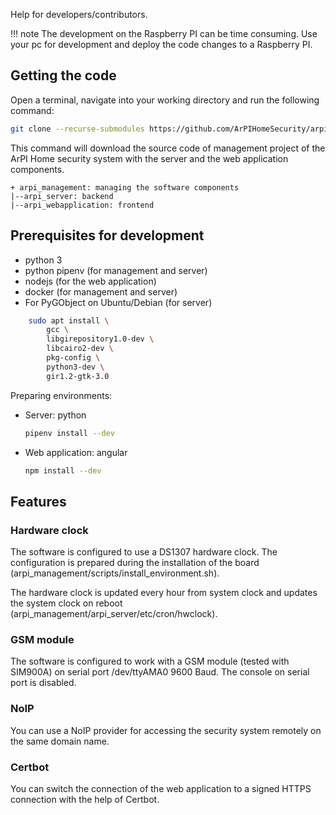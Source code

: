 Help for developers/contributors.

!!! note
    The development on the Raspberry PI can be time consuming.
    Use your pc for development and deploy the code changes to a Raspberry PI.

## Getting the code

Open a terminal, navigate into your working directory and run the following command:
```bash
git clone --recurse-submodules https://github.com/ArPIHomeSecurity/arpi_management.git
```
This command will download the source code of management project of
the ArPI Home security system with the server and the web application components.

```
+ arpi_management: managing the software components
|--arpi_server: backend
|--arpi_webapplication: frontend
```

## Prerequisites for development

* python 3
* python pipenv (for management and server)
* nodejs (for the web application)
* docker (for management and server)
* For PyGObject on Ubuntu/Debian (for server)
```bash
    sudo apt install \
        gcc \
        libgirepository1.0-dev \
        libcairo2-dev \
        pkg-config \
        python3-dev \
        gir1.2-gtk-3.0
```

Preparing environments:

* Server: python
    ```bash
    pipenv install --dev
    ```
* Web application: angular
    ```bash
    npm install --dev
    ```

## Features

### Hardware clock

The software is configured to use a DS1307 hardware clock. The configuration is prepared
during the installation of the board (arpi_management/scripts/install_environment.sh).

The hardware clock is updated every hour from system clock and updates
the system clock on reboot (arpi_management/arpi_server/etc/cron/hwclock).

### GSM module

The software is configured to work with a GSM module (tested with SIM900A) on serial port /dev/ttyAMA0 9600 Baud.
The console on serial port is disabled.

### NoIP

You can use a NoIP provider for accessing the security system remotely
on the same domain name.

### Certbot

You can switch the connection of the web application to a signed HTTPS connection
with the help of Certbot.
